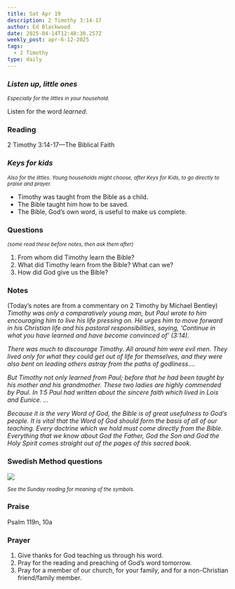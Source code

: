 ```yaml
---
title: Sat Apr 19
description: 2 Timothy 3:14-17
author: Ed Blackwood
date: 2025-04-14T12:40:30.257Z
weekly_post: apr-6-12-2025
tags:
  - 2 Timothy
type: daily
---
```

### *Listen up, little ones*

<div><small><i>Especially for the littles in your household.</i></small></div>

Listen for the word *learned*.

### Reading

2 Timothy 3:14-17—The Biblical Faith

### *Keys for kids*

<div><small><i>Also for the littles. Young households might choose, after Keys for Kids, to go directly to praise and prayer.</i></small></div>

* Timothy was taught from the Bible as a child.
* The Bible taught him how to be saved.
* The Bible, God’s own word, is useful to make us complete.

### Questions

<div><small><i>(some read these before notes, then ask them after)</i></small></div>

1. From whom did Timothy learn the Bible?
2. What did Timothy learn from the Bible? What can we?
3. How did God give us the Bible?

### Notes

(Today’s notes are from a commentary on 2 Timothy by Michael Bentley)	*Timothy was only a comparatively young man, but Paul wrote to him encouraging him to live his life pressing on. He urges him to move forward in his Christian life and his pastoral responsibilities, saying, ‘Continue in what you have learned and have become convinced of’ (3:14).*

*There was much to discourage Timothy. All around him were evil men. They lived only for what they could get out of life for themselves, and they were also bent on leading others astray from the paths of godliness….*

*But Timothy not only learned from Paul; before that he had been taught by his mother and his grandmother. These two ladies are highly commended by Paul. In 1:5 Paul had written about the sincere faith which lived in Lois and Eunice. …*

*Because it is the very Word of God, the Bible is of great usefulness to God’s people. It is vital that the Word of God should form the basis of all of our teaching. Every doctrine which we hold must come directly from the Bible. Everything that we know about God the Father, God the Son and God the Holy Spirit comes straight out of the pages of this sacred book.*

### Swedish Method questions

![](/static/img/family_worship_study_ed-swedish_questions.png)

<div><small><i>See the Sunday reading for meaning of the symbols.</i></small></div>

### Praise

Psalm 119n, 10a

### Prayer

1. Give thanks for God teaching us through his word.
2. Pray for the reading and preaching of God’s word tomorrow.
3. Pray for a member of our church, for your family, and for a non-Christian friend/family member.